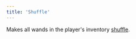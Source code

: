 ```yaml
---
title: 'Shuffle'
---
```


Makes all wands in the player's inventory [shuffle](https://noita.wiki.gg/wiki/Wands#Shuffle).

